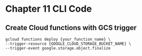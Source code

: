 # Chapter 11 CLI Code
## Create Cloud functions with GCS trigger
```
gcloud functions deploy {your_function_name} \
--trigger-resource {GOOGLE_CLOUD_STORAGE_BUCKET_NAME} \
--trigger-event google.storage.object.finalize

```
